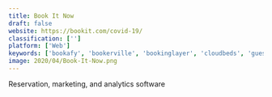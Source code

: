 ```yaml
---
title: Book It Now
draft: false 
website: https://bookit.com/covid-19/
classification: ['']
platform: ['Web']
keywords: ['bookafy', 'bookerville', 'bookinglayer', 'cloudbeds', 'guest_tracker', 'hotelfriend', 'kigo', 'little_hotelier', 'lodgify', 'rms_hotel', 'reservio', 'rezdy', 'siteminder', 'supersaas', 'the_flybook', 'tix', 'webreserv', 'accesso_showare', 'innroad', 'vcita']
image: 2020/04/Book-It-Now.png
---
```

Reservation, marketing, and analytics software